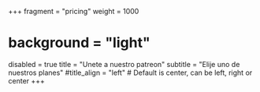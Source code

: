 +++
fragment = "pricing"
weight = 1000
# background = "light"
disabled = true
title = "Unete a nuestro patreon"
subtitle = "Elije uno de nuestros planes"
#title_align = "left" # Default is center, can be left, right or center
+++